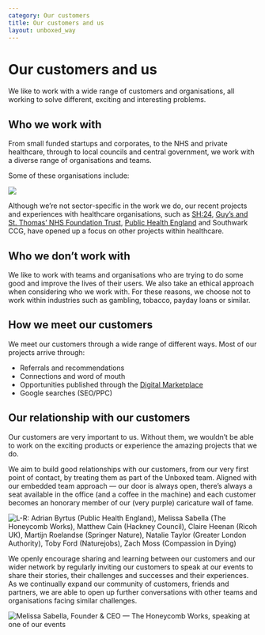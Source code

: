 ```yaml
---
category: Our customers
title: Our customers and us
layout: unboxed_way
---
```


# Our customers and us

We like to work with a wide range of customers and organisations, all working to solve different, exciting and interesting problems.


## Who we work with

From small funded startups and corporates, to the NHS and private healthcare, through to local councils and central government, we work with a diverse range of organisations and teams.

Some of these organisations include:

![](https://s3-eu-west-1.amazonaws.com/unboxed-web-image-uploader/75a702759658e02f1baaf63ea298d933.png)

Although we’re not sector-specific in the work we do, our recent projects and experiences with healthcare organisations, such as [SH:24](https://unboxed.co/product-stories/sh24/), [Guy’s and St. Thomas’ NHS Foundation Trust](https://unboxed.co/product-stories/guys-and-st-thomas/), [Public Health England](https://unboxed.co/news/unboxed-awarded-two-public-health-england-contracts/) and Southwark CCG, have opened up a focus on other projects within healthcare.


## Who we don’t work with

We like to work with teams and organisations who are trying to do some good and improve the
lives of their users. We also take an ethical approach when considering who we work with.
For these reasons, we choose not to work within industries such as gambling, tobacco,
payday loans or similar.


## How we meet our customers

We meet our customers through a wide range of different ways. Most of our projects arrive through:

- Referrals and recommendations
- Connections and word of mouth
- Opportunities published through the [Digital Marketplace](https://www.digitalmarketplace.service.gov.uk/)
- Google searches (SEO/PPC)


## Our relationship with our customers

Our customers are very important to us. Without them, we wouldn’t be able to work on the exciting products or experience the amazing projects that we do.

We aim to build good relationships with our customers, from our very first point of contact, by treating them as part of the Unboxed team. Aligned with our embedded team approach — our door is always open, there’s always a seat available in the office (and a coffee in the machine) and each customer becomes an honorary member of our (very purple) caricature wall of fame.

![L-R: Adrian Byrtus (Public Health England), Melissa Sabella (The Honeycomb Works), Matthew Cain (Hackney Council), Claire Heenan (Ricoh UK), Martijn Roelandse (Springer Nature), Natalie Taylor (Greater London Authority), Toby Ford (Naturejobs), Zach Moss (Compassion in Dying)](https://s3-eu-west-1.amazonaws.com/unboxed-web-image-uploader/8a2db5b4569a326a8f64d2983ad1f489.png)

We openly encourage sharing and learning between our customers and our wider network by regularly inviting our customers to speak at our events to share their stories, their challenges and successes and their experiences. As we continually expand our community of customers, friends and partners, we are able to open up further conversations with other teams and organisations facing similar challenges.

![Melissa Sabella, Founder & CEO — The Honeycomb Works, speaking at one of our events](https://s3-eu-west-1.amazonaws.com/unboxed-web-image-uploader/656f6156a2804ad29366971cc45ba0c2.png)
